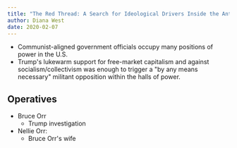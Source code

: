 ```yaml
---
title: "The Red Thread: A Search for Ideological Drivers Inside the Anti-Trump Conspiracy"
author: Diana West
date: 2020-02-07
---
```


- Communist-aligned government officials occupy many positions of power in the U.S.
- Trump's lukewarm support for free-market capitalism and against socialism/collectivism was enough to trigger a "by any means necessary" militant opposition within the halls of power.


## Operatives

* Bruce Orr
  * Trump investigation
* Nellie Orr:
  * Bruce Orr's wife
